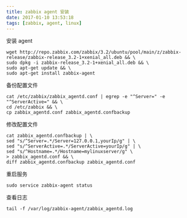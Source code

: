 ```yaml
---
title: zabbix agent 安装
date: 2017-01-10 13:53:18
tags: [zabbix, agent, linux]
---
```



安装 agent

```
wget http://repo.zabbix.com/zabbix/3.2/ubuntu/pool/main/z/zabbix-release/zabbix-release_3.2-1+xenial_all.deb && \
sudo dpkg -i zabbix-release_3.2-1+xenial_all.deb && \
sudo apt-get update && \
sudo apt-get install zabbix-agent
```

<!--more-->


备份配置文件

```
cat /etc/zabbix/zabbix_agentd.conf | egrep -e "^Server=" -e "^ServerActive=" && \
cd /etc/zabbix && \
cp zabbix_agentd.conf zabbix_agentd.confbackup
```


修改配置文件

```
cat zabbix_agentd.confbackup | \
sed "s/^Server=.*/Server=127.0.0.1,yourIp/g" | \
sed "s/^ServerActive=.*/ServerActive=yourIp/g" | \
sed "s/^Hostname=.*/Hostname=mylinuxserver/g" \
> zabbix_agentd.conf && \
diff zabbix_agentd.confbackup zabbix_agentd.conf
```

重启服务

```
sudo service zabbix-agent status
```

查看日志

`tail -f /var/log/zabbix-agent/zabbix_agentd.log`